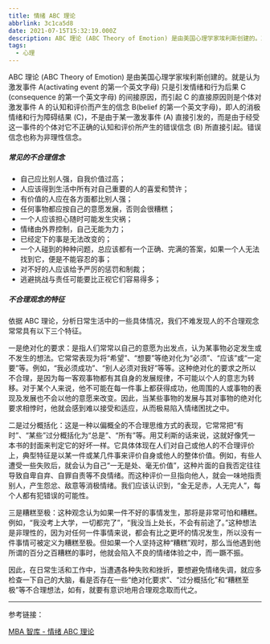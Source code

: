 ```yaml
---
title: 情绪 ABC 理论
abbrlink: 3c1ca5d8
date: 2021-07-15T15:32:19.000Z
description: ABC 理论 (ABC Theory of Emotion) 是由美国心理学家埃利斯创建的。就是认为激发事件 A(activating event 的第一个英文字母) 只是引发情绪和行为后果 C (consequence 的第一个英文字母) 的间接原因，而引起 C 的直接原因则是个体对激发事件 A 的认知和评价而产生的信念 B(belief 的第一个英文字母)，即人的消极情绪和行为障碍结果 (C)，不是由于某一激发事件 (A) 直接引发的，而是由于经受这一事件的个体对它不正确的认知和评价所产生的错误信念 (B) 所直接引起。错误信念也称为非理性信念。
tags:
  - 心理
---
```


ABC 理论 (ABC Theory of Emotion) 是由美国心理学家埃利斯创建的。就是认为激发事件 A(activating event 的第一个英文字母) 只是引发情绪和行为后果 C (consequence 的第一个英文字母) 的间接原因，而引起 C 的直接原因则是个体对激发事件 A 的认知和评价而产生的信念 B(belief 的第一个英文字母)，即人的消极情绪和行为障碍结果 (C)，不是由于某一激发事件 (A) 直接引发的，而是由于经受这一事件的个体对它不正确的认知和评价所产生的错误信念 (B) 所直接引起。错误信念也称为非理性信念。

<!--more-->

##### 常见的不合理信念

- 自己应比别人强，自我价值过高；
- 人应该得到生活中所有对自己重要的人的喜爱和赞许；
- 有价值的人应在各方面都比别人强；
- 任何事物都应按自己的意愿发展，否则会很糟糕；
- 一个人应该担心随时可能发生灾祸；
- 情绪由外界控制，自己无能为力；
- 已经定下的事是无法改变的；
- 一个人碰到的种种问题，总应该都有一个正确、完满的答案，如果一个人无法找到它，便是不能容忍的事；
- 对不好的人应该给予严厉的惩罚和制裁；
- 逃避挑战与责任可能要比正视它们容易得多；

##### 不合理观念的特征

依据 ABC 理论，分析日常生活中的一些具体情况，我们不难发现人的不合理观念常常具有以下三个特征。

一是绝对化的要求：是指人们常常以自己的意愿为出发点，认为某事物必定发生或不发生的想法。它常常表现为将“希望”、“想要”等绝对化为“必须”、“应该”或“一定要”等。例如，“我必须成功”、“别人必须对我好”等等。这种绝对化的要求之所以不合理，是因为每一客观事物都有其自身的发展规律，不可能以个人的意志为转移。对于某个人来说，他不可能在每一件事上都获得成功，他周围的人或事物的表现及发展也不会以他的意愿来改变。因此，当某些事物的发展与其对事物的绝对化要求相悖时，他就会感到难以接受和适应，从而极易陷入情绪困扰之中。

二是过分概括化：这是一种以偏概全的不合理思维方式的表现，它常常把“有时”、“某些”过分概括化为“总是”、“所有”等。用艾利斯的话来说，这就好像凭一本书的封面来判定它的好坏一样。它具体体现在人们对自己或他人的不合理评价上，典型特征是以某一件或某几件事来评价自身或他人的整体价值。例如，有些人遭受一些失败后，就会认为自己“一无是处、毫无价值”，这种片面的自我否定往往导致自卑自弃、自罪自责等不良情绪。而这种评价一旦指向他人，就会一味地指责别人，产生怨忿、敌意等消极情绪。我们应该认识到，“金无足赤，人无完人”，每个人都有犯错误的可能性。

三是糟糕至极：这种观念认为如果一件不好的事情发生，那将是非常可怕和糟糕。例如，“我没考上大学，一切都完了”，“我没当上处长，不会有前途了。”这种想法是非理性的，因为对任何一件事情来说，都会有比之更坏的情况发生，所以没有一件事情可被定义为糟糕至极。但如果一个人坚持这种“糟糕”观时，那么当他遇到他所谓的百分之百糟糕的事时，他就会陷入不良的情绪体验之中，而一蹶不振。

因此，在日常生活和工作中，当遭遇各种失败和挫折，要想避免情绪失调，就应多检查一下自己的大脑，看是否存在一些“绝对化要求”、“过分概括化”和“糟糕至极”等不合理想法，如有，就要有意识地用合理观念取而代之。

---

参考链接：

[MBA 智库 - 情绪 ABC 理论](https://wiki.mbalib.com/zh-tw/%E6%83%85%E7%BB%AAABC%E7%90%86%E8%AE%BA)
